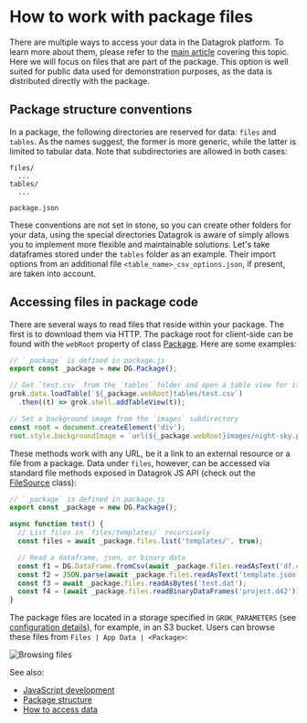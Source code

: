 <!-- TITLE: Work with package files -->

# How to work with package files

There are multiple ways to access your data in the Datagrok platform. To learn more about them,
please refer to the [main article](access-data.md) covering this topic. Here we will focus on
files that are part of the package. This option is well suited for public data used for
demonstration purposes, as the data is distributed directly with the package.

## Package structure conventions

In a package, the following directories are reserved for data: `files` and `tables`. As
the names suggest, the former is more generic, while the latter is limited to tabular data.
Note that subdirectories are allowed in both cases:

```
files/
  ...
tables/
  ...

package.json
```

These conventions are not set in stone, so you can create other folders for your data, using
the special directories Datagrok is aware of simply allows you to implement more flexible and
maintainable solutions. Let's take dataframes stored under the `tables` folder as an example.
Their import options from an additional file `<table_name>_csv_options.json`, if present,
are taken into account.

## Accessing files in package code

There are several ways to read files that reside within your package. The first is to download
them via HTTP. The package root for client-side can be found with the `webRoot` property of class
[Package](https://datagrok.ai/js-api/classes/dg.Package). Here are some examples:

```js
// `_package` is defined in package.js
export const _package = new DG.Package();

// Get `test.csv` from the `tables` folder and open a table view for it
grok.data.loadTable(`${_package.webRoot}tables/test.csv`)
  .then((t) => grok.shell.addTableView(t));

// Set a background image from the `images` subdirectory
const root = document.createElement('div');
root.style.backgroundImage = `url(${_package.webRoot}images/night-sky.png)`;
```

These methods work with any URL, be it a link to an external resource or a file from a package.
Data under `files`, however, can be accessed via standard file methods exposed in Datagrok JS
API (check out the [FileSource](https://datagrok.ai/js-api/classes/dg.FileSource) class):

```js
// `_package` is defined in package.js
export const _package = new DG.Package();

async function test() {
  // List files in `files/templates/` recursively
  const files = await _package.files.list('templates/', true);

  // Read a dataframe, json, or binary data
  const f1 = DG.DataFrame.fromCsv(await _package.files.readAsText('df.csv'));
  const f2 = JSON.parse(await _package.files.readAsText('template.json'));
  const f3 = await _package.files.readAsBytes('test.dat');
  const f4 = (await _package.files.readBinaryDataFrames('project.d42'))[0];
}
```

The package files are located in a storage specified in `GROK_PARAMETERS` (see
[configuration details](../admin/configuration.md)), for example, in an S3 bucket.
Users can browse these files from `Files | App Data | <Package>`:

![Browsing files](./app-data.gif "Find package data in the file browser")

See also:

* [JavaScript development](../develop.md)
* [Package structure](../develop.md#package-structure)
* [How to access data](access-data.md)
